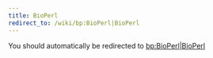 ```yaml
---
title: BioPerl
redirect_to: /wiki/bp:BioPerl|BioPerl
---
```


You should automatically be redirected to [bp:BioPerl|BioPerl](/wiki/bp:BioPerl|BioPerl)
